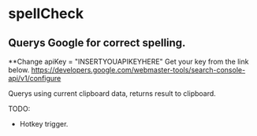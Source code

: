 # spellCheck

## Querys Google for correct spelling.
**Change apiKey = "INSERTYOUAPIKEYHERE"
Get your key from the link below.
https://developers.google.com/webmaster-tools/search-console-api/v1/configure

Querys using current clipboard data, returns result to clipboard.

TODO:
- Hotkey trigger.
